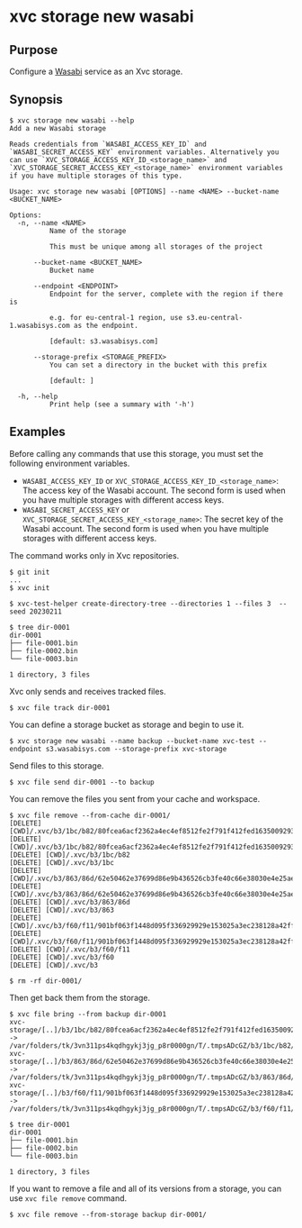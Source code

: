 # xvc storage new wasabi

## Purpose

Configure a [Wasabi](https://wasabi.com/) service as an Xvc storage.

## Synopsis

```console
$ xvc storage new wasabi --help
Add a new Wasabi storage

Reads credentials from `WASABI_ACCESS_KEY_ID` and `WASABI_SECRET_ACCESS_KEY` environment variables. Alternatively you can use `XVC_STORAGE_ACCESS_KEY_ID_<storage_name>` and `XVC_STORAGE_SECRET_ACCESS_KEY_<storage_name>` environment variables if you have multiple storages of this type.

Usage: xvc storage new wasabi [OPTIONS] --name <NAME> --bucket-name <BUCKET_NAME>

Options:
  -n, --name <NAME>
          Name of the storage

          This must be unique among all storages of the project

      --bucket-name <BUCKET_NAME>
          Bucket name

      --endpoint <ENDPOINT>
          Endpoint for the server, complete with the region if there is

          e.g. for eu-central-1 region, use s3.eu-central-1.wasabisys.com as the endpoint.

          [default: s3.wasabisys.com]

      --storage-prefix <STORAGE_PREFIX>
          You can set a directory in the bucket with this prefix

          [default: ]

  -h, --help
          Print help (see a summary with '-h')

```

## Examples


Before calling any commands that use this storage, you must set the following environment variables.

- `WASABI_ACCESS_KEY_ID` or `XVC_STORAGE_ACCESS_KEY_ID_<storage_name>`: The access key of the Wasabi
  account. The second form is used when you have multiple storages with different access keys.
- `WASABI_SECRET_ACCESS_KEY` or `XVC_STORAGE_SECRET_ACCESS_KEY_<storage_name>`: The secret key of the Wasabi account. The second form is used when you have multiple storages with different access keys.

The command works only in Xvc repositories.

```console
$ git init
...
$ xvc init

$ xvc-test-helper create-directory-tree --directories 1 --files 3  --seed 20230211

$ tree dir-0001
dir-0001
├── file-0001.bin
├── file-0002.bin
└── file-0003.bin

1 directory, 3 files

```

Xvc only sends and receives tracked files.

```console
$ xvc file track dir-0001
```

You can define a storage bucket as storage and begin to use it.

```console
$ xvc storage new wasabi --name backup --bucket-name xvc-test --endpoint s3.wasabisys.com --storage-prefix xvc-storage

```

Send files to this storage.

```console
$ xvc file send dir-0001 --to backup

```

You can remove the files you sent from your cache and workspace.

```console
$ xvc file remove --from-cache dir-0001/
[DELETE] [CWD]/.xvc/b3/1bc/b82/80fcea6acf2362a4ec4ef8512fe2f791f412fed1635009293abedcad88/0.bin
[DELETE] [CWD]/.xvc/b3/1bc/b82/80fcea6acf2362a4ec4ef8512fe2f791f412fed1635009293abedcad88
[DELETE] [CWD]/.xvc/b3/1bc/b82
[DELETE] [CWD]/.xvc/b3/1bc
[DELETE] [CWD]/.xvc/b3/863/86d/62e50462e37699d86e9b436526cb3fe40c66e38030e4e25ae4e168193a/0.bin
[DELETE] [CWD]/.xvc/b3/863/86d/62e50462e37699d86e9b436526cb3fe40c66e38030e4e25ae4e168193a
[DELETE] [CWD]/.xvc/b3/863/86d
[DELETE] [CWD]/.xvc/b3/863
[DELETE] [CWD]/.xvc/b3/f60/f11/901bf063f1448d095f336929929e153025a3ec238128a42ff6e5f080ef/0.bin
[DELETE] [CWD]/.xvc/b3/f60/f11/901bf063f1448d095f336929929e153025a3ec238128a42ff6e5f080ef
[DELETE] [CWD]/.xvc/b3/f60/f11
[DELETE] [CWD]/.xvc/b3/f60
[DELETE] [CWD]/.xvc/b3

$ rm -rf dir-0001/
```

Then get back them from the storage.

```console
$ xvc file bring --from backup dir-0001
xvc-storage/[..]/b3/1bc/b82/80fcea6acf2362a4ec4ef8512fe2f791f412fed1635009293abedcad88/0.bin -> /var/folders/tk/3vn311ps4kqdhgykj3jg_p8r0000gn/T/.tmpsADcGZ/b3/1bc/b82/80fcea6acf2362a4ec4ef8512fe2f791f412fed1635009293abedcad88/0.bin
xvc-storage/[..]/b3/863/86d/62e50462e37699d86e9b436526cb3fe40c66e38030e4e25ae4e168193a/0.bin -> /var/folders/tk/3vn311ps4kqdhgykj3jg_p8r0000gn/T/.tmpsADcGZ/b3/863/86d/62e50462e37699d86e9b436526cb3fe40c66e38030e4e25ae4e168193a/0.bin
xvc-storage/[..]/b3/f60/f11/901bf063f1448d095f336929929e153025a3ec238128a42ff6e5f080ef/0.bin -> /var/folders/tk/3vn311ps4kqdhgykj3jg_p8r0000gn/T/.tmpsADcGZ/b3/f60/f11/901bf063f1448d095f336929929e153025a3ec238128a42ff6e5f080ef/0.bin

$ tree dir-0001
dir-0001
├── file-0001.bin
├── file-0002.bin
└── file-0003.bin

1 directory, 3 files

```

If you want to remove a file and all of its versions from a storage, you can use `xvc file remove` command.

```console
$ xvc file remove --from-storage backup dir-0001/

```
